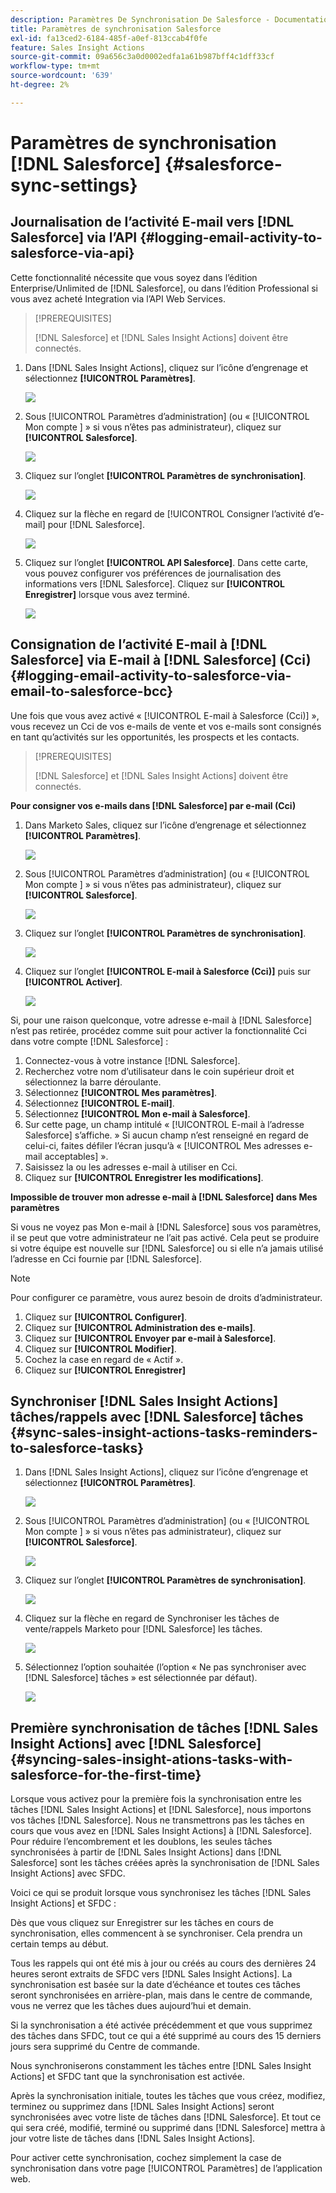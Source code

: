 ```yaml
---
description: Paramètres De Synchronisation De Salesforce - Documentation De Marketo - Documentation Du Produit
title: Paramètres de synchronisation Salesforce
exl-id: fa13ced2-6184-485f-a0ef-813ccab4f0fe
feature: Sales Insight Actions
source-git-commit: 09a656c3a0d0002edfa1a61b987bff4c1dff33cf
workflow-type: tm+mt
source-wordcount: '639'
ht-degree: 2%

---
```


# Paramètres de synchronisation [!DNL Salesforce] {#salesforce-sync-settings}

## Journalisation de l’activité E-mail vers [!DNL Salesforce] via l’API {#logging-email-activity-to-salesforce-via-api}

Cette fonctionnalité nécessite que vous soyez dans l’édition Enterprise/Unlimited de [!DNL Salesforce], ou dans l’édition Professional si vous avez acheté Integration via l’API Web Services.

>[!PREREQUISITES]
>
>[!DNL Salesforce] et [!DNL Sales Insight Actions] doivent être connectés.

1. Dans [!DNL Sales Insight Actions], cliquez sur l’icône d’engrenage et sélectionnez **[!UICONTROL Paramètres]**.

   ![](assets/salesforce-sync-settings-1.png)

1. Sous [!UICONTROL Paramètres d’administration] (ou « [!UICONTROL  Mon compte ] » si vous n’êtes pas administrateur), cliquez sur **[!UICONTROL Salesforce]**.

   ![](assets/salesforce-sync-settings-2.png)

1. Cliquez sur l’onglet **[!UICONTROL Paramètres de synchronisation]**.

   ![](assets/salesforce-sync-settings-3.png)

1. Cliquez sur la flèche en regard de [!UICONTROL Consigner l’activité d’e-mail] pour [!DNL Salesforce].

   ![](assets/salesforce-sync-settings-4.png)

1. Cliquez sur l’onglet **[!UICONTROL API Salesforce]**. Dans cette carte, vous pouvez configurer vos préférences de journalisation des informations vers [!DNL Salesforce]. Cliquez sur **[!UICONTROL Enregistrer]** lorsque vous avez terminé.

   ![](assets/salesforce-sync-settings-5.png)

## Consignation de l’activité E-mail à [!DNL Salesforce] via E-mail à [!DNL Salesforce] (Cci) {#logging-email-activity-to-salesforce-via-email-to-salesforce-bcc}

Une fois que vous avez activé « [!UICONTROL E-mail à Salesforce (Cci)] », vous recevez un Cci de vos e-mails de vente et vos e-mails sont consignés en tant qu’activités sur les opportunités, les prospects et les contacts.

>[!PREREQUISITES]
>
>[!DNL Salesforce] et [!DNL Sales Insight Actions] doivent être connectés.

**Pour consigner vos e-mails dans [!DNL Salesforce] par e-mail (Cci)**

1. Dans Marketo Sales, cliquez sur l’icône d’engrenage et sélectionnez **[!UICONTROL Paramètres]**.

   ![](assets/salesforce-sync-settings-6.png)

1. Sous [!UICONTROL Paramètres d’administration] (ou « [!UICONTROL  Mon compte ] » si vous n’êtes pas administrateur), cliquez sur **[!UICONTROL Salesforce]**.

   ![](assets/salesforce-sync-settings-7.png)

1. Cliquez sur l’onglet **[!UICONTROL Paramètres de synchronisation]**.

   ![](assets/salesforce-sync-settings-8.png)

1. Cliquez sur l’onglet **[!UICONTROL E-mail à Salesforce (Cci)]** puis sur **[!UICONTROL Activer]**.

   ![](assets/salesforce-sync-settings-9.png)

Si, pour une raison quelconque, votre adresse e-mail à [!DNL Salesforce] n’est pas retirée, procédez comme suit pour activer la fonctionnalité Cci dans votre compte [!DNL Salesforce] :

1. Connectez-vous à votre instance [!DNL Salesforce].
1. Recherchez votre nom d’utilisateur dans le coin supérieur droit et sélectionnez la barre déroulante.
1. Sélectionnez **[!UICONTROL Mes paramètres]**.
1. Sélectionnez **[!UICONTROL E-mail]**.
1. Sélectionnez **[!UICONTROL Mon e-mail à Salesforce]**.
1. Sur cette page, un champ intitulé « [!UICONTROL E-mail à l’adresse Salesforce] s’affiche. » Si aucun champ n’est renseigné en regard de celui-ci, faites défiler l’écran jusqu’à « [!UICONTROL Mes adresses e-mail acceptables] ».
1. Saisissez la ou les adresses e-mail à utiliser en Cci.
1. Cliquez sur **[!UICONTROL Enregistrer les modifications]**.

**Impossible de trouver mon adresse e-mail à [!DNL Salesforce] dans Mes paramètres**

Si vous ne voyez pas Mon e-mail à [!DNL Salesforce] sous vos paramètres, il se peut que votre administrateur ne l’ait pas activé. Cela peut se produire si votre équipe est nouvelle sur [!DNL Salesforce] ou si elle n’a jamais utilisé l’adresse en Cci fournie par [!DNL Salesforce].

>[!NOTE]
>
>Pour configurer ce paramètre, vous aurez besoin de droits d’administrateur.

1. Cliquez sur **[!UICONTROL Configurer]**.
1. Cliquez sur **[!UICONTROL Administration des e-mails]**.
1. Cliquez sur **[!UICONTROL Envoyer par e-mail à Salesforce]**.
1. Cliquez sur **[!UICONTROL Modifier]**.
1. Cochez la case en regard de « Actif ».
1. Cliquez sur **[!UICONTROL Enregistrer]**

## Synchroniser [!DNL Sales Insight Actions] tâches/rappels avec [!DNL Salesforce] tâches {#sync-sales-insight-actions-tasks-reminders-to-salesforce-tasks}

1. Dans [!DNL Sales Insight Actions], cliquez sur l’icône d’engrenage et sélectionnez **[!UICONTROL Paramètres]**.

   ![](assets/salesforce-sync-settings-10.png)

1. Sous [!UICONTROL Paramètres d’administration] (ou « [!UICONTROL  Mon compte ] » si vous n’êtes pas administrateur), cliquez sur **[!UICONTROL Salesforce]**.

   ![](assets/salesforce-sync-settings-11.png)

1. Cliquez sur l’onglet **[!UICONTROL Paramètres de synchronisation]**.

   ![](assets/salesforce-sync-settings-12.png)

1. Cliquez sur la flèche en regard de Synchroniser les tâches de vente/rappels Marketo pour [!DNL Salesforce] les tâches.

   ![](assets/salesforce-sync-settings-13.png)

1. Sélectionnez l’option souhaitée (l’option « Ne pas synchroniser avec [!DNL Salesforce] tâches » est sélectionnée par défaut).

   ![](assets/salesforce-sync-settings-14.png)

## Première synchronisation de tâches [!DNL Sales Insight Actions] avec [!DNL Salesforce] {#syncing-sales-insight-ations-tasks-with-salesforce-for-the-first-time}

Lorsque vous activez pour la première fois la synchronisation entre les tâches [!DNL Sales Insight Actions] et [!DNL Salesforce], nous importons vos tâches [!DNL Salesforce]. Nous ne transmettrons pas les tâches en cours que vous avez en [!DNL Sales Insight Actions] à [!DNL Salesforce]. Pour réduire l’encombrement et les doublons, les seules tâches synchronisées à partir de [!DNL Sales Insight Actions] dans [!DNL Salesforce] sont les tâches créées après la synchronisation de [!DNL Sales Insight Actions] avec SFDC.

Voici ce qui se produit lorsque vous synchronisez les tâches [!DNL Sales Insight Actions] et SFDC :

Dès que vous cliquez sur Enregistrer sur les tâches en cours de synchronisation, elles commencent à se synchroniser. Cela prendra un certain temps au début.

Tous les rappels qui ont été mis à jour ou créés au cours des dernières 24 heures seront extraits de SFDC vers [!DNL Sales Insight Actions]. La synchronisation est basée sur la date d’échéance et toutes ces tâches seront synchronisées en arrière-plan, mais dans le centre de commande, vous ne verrez que les tâches dues aujourd’hui et demain.

Si la synchronisation a été activée précédemment et que vous supprimez des tâches dans SFDC, tout ce qui a été supprimé au cours des 15 derniers jours sera supprimé du Centre de commande.

Nous synchroniserons constamment les tâches entre [!DNL Sales Insight Actions] et SFDC tant que la synchronisation est activée.

Après la synchronisation initiale, toutes les tâches que vous créez, modifiez, terminez ou supprimez dans [!DNL Sales Insight Actions] seront synchronisées avec votre liste de tâches dans [!DNL Salesforce]. Et tout ce qui sera créé, modifié, terminé ou supprimé dans [!DNL Salesforce] mettra à jour votre liste de tâches dans [!DNL Sales Insight Actions].

Pour activer cette synchronisation, cochez simplement la case de synchronisation dans votre page [!UICONTROL Paramètres] de l’application web.
